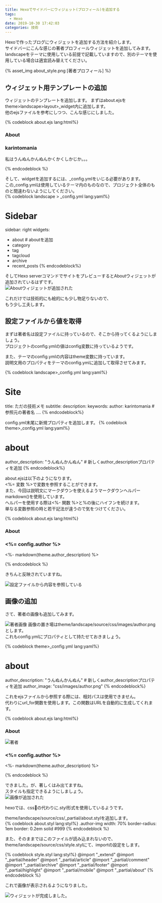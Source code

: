 ```yaml
---
title: Hexoでサイドバーにウィジェット(プロフィール)を追加する
tags:
  - Hexo
date: 2019-10-30 17:42:03
categories: 技術
---
```



Hexoで作ったブログにウィジェットを追加する方法を紹介します。  
サイドバーにこんな感じの著者プロフィールウィジェットを追加してみます。 
landscapeをテーマに使用している前提で記載していますので、別のテーマを使用している場合は適宜読み替えてください。  

{% asset_img about_style.png [著者プロフィール] %}

## ウィジェット用テンプレートの追加
ウィジェットのテンプレートを追加します。
まずはabout.ejsをtheme>landscape>layout>_widget内に追加します。  
他のejsファイルを参考にしつつ、こんな感じにしました。


{% codeblock about.ejs lang:html%}
<div class="widget-wrap">
<h3 class="widget-title">About</h3>
<div class="widget">
	<h3>karintomania</h3>
	<p>私はうんぬんかんぬんかくかくしかじか。。。</p>
</div>
</div>
{% endcodeblock %}

<!-- more -->

そして、widgetを追加するには、_config.ymlをいじる必要があります。  
この_config.ymlは使用しているテーマ内のものなので、プロジェクト全体のものと間違わないようにしてください。  
{% codeblock landscape > _config.yml lang:yaml%}
# Sidebar
sidebar: right
widgets:
- about  # aboutを追加
- category
- tag
- tagcloud
- archive
- recent_posts
{% endcodeblock%}

そしてHexo serverコマンドでサイトをプレビューするとAboutウィジェットが追加されているはずです。  
![Aboutウィジェットが追加された](about_plane.png)

これだけでは技術的にも絵的にも少し物足りないので、  
もう少し工夫します。 

## 設定ファイルから値を取得
まずは著者名は設定ファイルに持っているので、そこから持ってくるようにしましょう。  
プロジェクトのconfig.ymlの値はconfig変数に持っているようです。  


また、テーマのconfig.ymlの内容はtheme変数に持っています。  
説明文用のプロパティをテーマのconfig.ymlに追加して取得させてみます。

{% codeblock landscape>_config.yml lang:yaml%}
# Site
title: ただの技術メモ
subtitle:
description:
keywords:
author: karintomania # 参照元の著者名
....
{% endcodeblock%}

config.yml末尾に新規プロパティを追加します。
{% codeblock theme>_config.yml lang:yaml%}
# about
author_description: "うんぬんかんぬん"  # 新しくauthor_descriptionプロパティを追加
{% endcodeblock%}

about.ejsは以下のようになります。  
<%= 変数 %>で変数を参照することができます。  
また、今回は説明文にマークダウンを使えるようマークダウンヘルパー markdown()を使用しています。  
ヘルパーを使用する際は<%- 関数 %>と%の後にハイフンを続けます。  
単なる変数参照の時と若干記法が違うので気をつけてください。  

{% codeblock about.ejs lang:html%}
<div class="widget-wrap">
<h3 class="widget-title">About</h3>
<div class="widget">
	<h3><%= config.author %></h3>
	<p><%- markdown(theme.author_description) %></p>
</div>
</div>
{% endcodeblock %}

きちんと反映されていますね。


![設定ファイルから内容を参照している](about_setting.png)

## 画像の追加
さて、著者の画像も追加してみます。

![著者画像](author.png)
画像の置き場はtheme/landscape/source/css/images/author.pngとします。  
これもconfig.ymlにプロパティとして持たせておきましょう。

{% codeblock theme>_config.yml lang:yaml%}
# about
author_description: "うんぬんかんぬん"  # 新しくauthor_descriptionプロパティを追加
author_image: "css/images/author.png"
{% endcodeblock%}

これをejsファイルから参照する際には、相対パスは使用できません。  
代わりにurl_for関数を使用します。この関数はURLを自動的に生成してくれます。

{% codeblock about.ejs lang:html%}
<div class="widget-wrap">
	<h3 class="widget-title">About</h3>
	<div class="widget">
		<!-- url_forで著者の画像URLを生成している -->
		<img src="<%- url_for(theme.author_image) %>" alt="著者" class="author_img">
	<h3><%= config.author %></h3>
	<p><%- markdown(theme.author_description) %></p>
	</div>
</div>
{% endcodeblock %}

できました。が、著しくはみ出てますね。  
スタイルも指定できるようにしましょう。  
![画像が追加された](about_image.png)

hexoでは、cssの代わりに.styl形式を使用しているようです。  

theme/landscape/source/css/_partial/about.stylを追加します。  
{% codeblock about.styl lang:styl%}
.author-img
  width: 70%
  border-radius: 1em
  border: 0.2em solid #999
{% endcodeblock %}

また、そのままではこのファイルが読み込まれないので、  
theme/landscape/source/css/style.stylにて、importの設定をします。

{% codeblock style.styl lang:styl%}
@import "_extend"
@import "_partial/header"
@import "_partial/article"
@import "_partial/comment"
@import "_partial/archive"
@import "_partial/footer"
@import "_partial/highlight"
@import "_partial/mobile"
@import "_partial/about"
{% endcodeblock %}

これで画像が表示されるようになりました。  

![ウィジェットが完成しました。](about_style.png)
